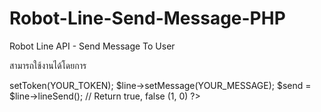 # Robot-Line-Send-Message-PHP
Robot Line API - Send Message To User

สามารถใช้งานได้โดยการ 

<?php 
  use LineNotify\LineNotify;
  
  require_once './lib/LineNotify.php';
  
  $line = new LineNotify();
  $line->setToken(YOUR_TOKEN);
  $line->setMessage(YOUR_MESSAGE);
  
  $send = $line->lineSend(); // Return true, false (1, 0)
?>
